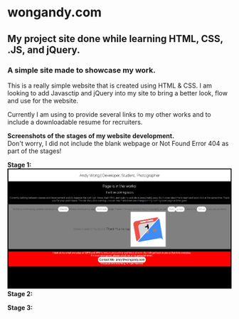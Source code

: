 # wongandy.com
## My project site done while learning HTML, CSS, .JS, and jQuery.

### A simple site made to showcase my work.

This is a really simple website that is created using HTML & CSS. I am looking to add Javasctip and jQuery into my site to bring a better look, flow and use for the website. 

Currently I am using to provide several links to my other works and to include a downloadable resume for recruiters. 

<b>Screenshots of the stages of my website development.</b><br>
Don't worry, I did not include the blank webpage or Not Found Error 404 as part of the stages!

<b>Stage 1:</b>
![](/screenshots/wongandyStage1.png?raw=true "EventChat")
<br>
<b>Stage 2:</b><br>

<b>Stage 3:</b><br>
